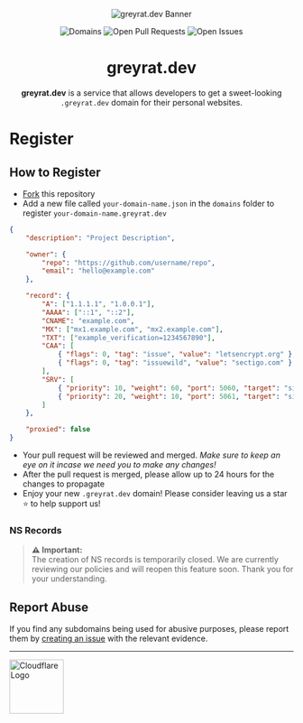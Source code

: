 <p align="center">
   <img alt="greyrat.dev Banner" src="https://raw.githubusercontent.com/greyrat-dev/register/main/media/banner.png">
</p>

<p align="center">
   <img alt="Domains" src="https://img.shields.io/github/directory-file-count/greyrat-dev/register/domains?color=5c46eb&label=domains&style=for-the-badge">
   <img alt="Open Pull Requests" src="https://img.shields.io/github/issues-raw/greyrat-dev/register?color=5c46eb&label=issues&style=for-the-badge">
   <img alt="Open Issues" src="https://img.shields.io/github/issues-pr-raw/greyrat-dev/register?color=5c46eb&label=pull%20requests&style=for-the-badge">
   <br>
</p>

<h1 align="center">greyrat.dev</h1>

<p align="center"><strong>greyrat.dev</strong> is a service that allows developers to get a sweet-looking <code>.greyrat.dev</code> domain for their personal websites.</p>

# Register
## How to Register

- [Fork](https://github.com/greyrat-dev/register/fork) this repository
- Add a new file called `your-domain-name.json` in the `domains` folder to register `your-domain-name.greyrat.dev`
```json
{
    "description": "Project Description",

    "owner": {
        "repo": "https://github.com/username/repo",
        "email": "hello@example.com"
    },

    "record": {
        "A": ["1.1.1.1", "1.0.0.1"],
        "AAAA": ["::1", "::2"],
        "CNAME": "example.com",
        "MX": ["mx1.example.com", "mx2.example.com"],
        "TXT": ["example_verification=1234567890"],
        "CAA": [
            { "flags": 0, "tag": "issue", "value": "letsencrypt.org" },
            { "flags": 0, "tag": "issuewild", "value": "sectigo.com" }
        ],
        "SRV": [
            { "priority": 10, "weight": 60, "port": 5060, "target": "sipserver.example.com" },
            { "priority": 20, "weight": 10, "port": 5061, "target": "sipbackup.example.com" }
        ]
    },

    "proxied": false
}

```
- Your pull request will be reviewed and merged. *Make sure to keep an eye on it incase we need you to make any changes!*
- After the pull request is merged, please allow up to 24 hours for the changes to propagate
- Enjoy your new `.greyrat.dev` domain! Please consider leaving us a star ⭐️ to help support us!

### NS Records
> **⚠️ Important:**  
> The creation of NS records is temporarily closed. We are currently reviewing our policies and will reopen this feature soon. Thank you for your understanding.

## Report Abuse
If you find any subdomains being used for abusive purposes, please report them by [creating an issue](https://github.com/greyrat-dev/register/issues/new?assignees=&labels=report-abuse&projects=&template=report-abuse.md&title=Report+abuse) with the relevant evidence.

---

<a href="https://www.cloudflare.com">
   <img alt="Cloudflare Logo" src="https://raw.githubusercontent.com/greyrat-dev/register/main/media/cloudflare.png" height="96">
</a>

